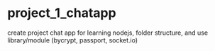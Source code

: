 # project_1_chatapp
create project chat app for learning nodejs, folder structure, and use library/module (bycrypt, passport, socket.io)
